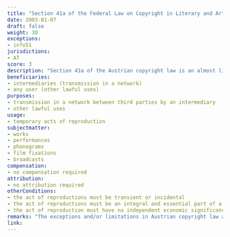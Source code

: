 ```yaml
---
title: "Section 41a of the Federal Law on Copyright in Literary and Artistic Works and Related Rights"
date: 2003-01-07
draft: false
weight: 30
exceptions:
- info51
jurisdictions:
- AT
score: 3
description: "Section 41a of the Austrian copyright law is an almost literal implementation of the generic exception in Article 5(1) of the InfoSoc Directive. It allows for temporary acts of reproduction - transient or incidental, which are an integral and essential part of a technological process and whose sole purpose is to enable: a) a transmission in a network between third parties by an intermediary or b) lawful use of a work or other protected subject-matter, and which have no independent economic significance." 
beneficiaries:
- intermediaries (transmission in a network)
- any user (other lawful uses)
purposes: 
- transmission in a network between third parties by an intermediary
- other lawful uses
usage:
- temporary acts of reproduction
subjectmatter:
- works
- performances
- phonograms
- film fixations
- broadcasts
compensation:
- no compensation required
attribution: 
- no attribution required
otherConditions: 
- the act of reproductions must be transient or incidental
- the act of reproductions must be an integral and essential part of a technological process
- the act of reproduction must have no independent economic significance
remarks: "The exceptions and/or limitations in Austrian copyright law are formulated as 'free uses' of works and other subject matter."
link: 
---
```

